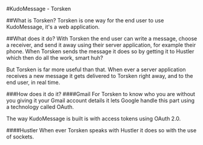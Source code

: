 #KudoMessage - Torsken

##What is Torsken?
Torsken is one way for the end user to use KudoMessage, it's a web application.

##What does it do?
With Torsken the end user can write a message, choose a receiver, and send it away using their server application, 
for example their phone.
When Torsken sends the message it does so by getting it to Hustler which then do all the work, smart huh?

But Torsken is far more useful than that. When ever a server application receives a new message it gets delivered 
to Torsken right away, and to the end user, in real time.

###How does it do it?
####Gmail
For Torsken to know who you are without you giving it your Gmail account details it lets Google handle this part using a technology called OAuth.

The way KudoMessage is built is with access tokens using OAuth 2.0.

####Hustler
When ever Torsken speaks with Hustler it does so with the use of sockets.
